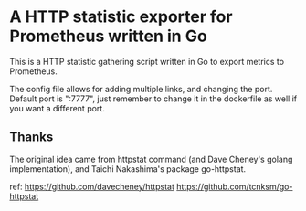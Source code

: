 A HTTP statistic exporter for Prometheus written in Go
======
This is a HTTP statistic gathering script written in Go to export metrics to Prometheus.

The config file allows for adding multiple links, and changing the port. Default port is ":7777", just remember to change it in the dockerfile as well if you want a different port.

Thanks
------
The original idea came from httpstat command (and Dave Cheney's golang implementation), and Taichi Nakashima's package go-httpstat.

ref: https://github.com/davecheney/httpstat https://github.com/tcnksm/go-httpstat
